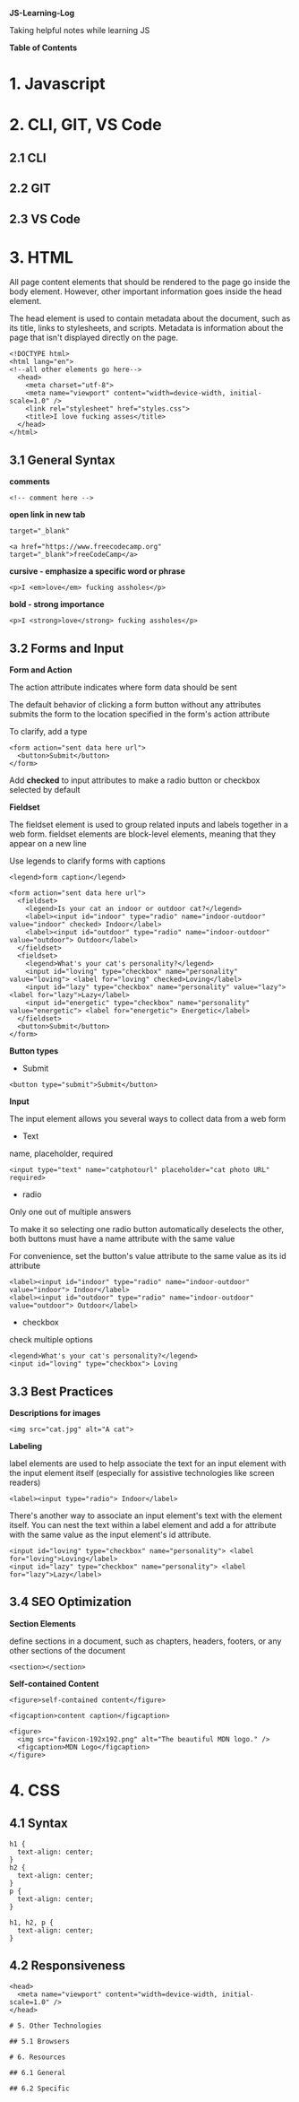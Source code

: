 **JS-Learning-Log**

Taking helpful notes while learning JS

**Table of Contents**

# 1. Javascript

# 2. CLI, GIT, VS Code

## 2.1 CLI

## 2.2 GIT

## 2.3 VS Code

# 3. HTML

 All page content elements that should be rendered to the page go inside the body element. However, other important information goes inside the head element.

The head element is used to contain metadata about the document, such as its title, links to stylesheets, and scripts. Metadata is information about the page that isn't displayed directly on the page.

```
<!DOCTYPE html>
<html lang="en">
<!--all other elements go here-->
  <head>
    <meta charset="utf-8">
    <meta name="viewport" content="width=device-width, initial-scale=1.0" />
    <link rel="stylesheet" href="styles.css">
    <title>I love fucking asses</title>
  </head>
</html>
```

## 3.1 General Syntax

**comments**

`<!-- comment here -->`

**open link in new tab**

`target="_blank"`

`<a href="https://www.freecodecamp.org" target="_blank">freeCodeCamp</a>`

**cursive - emphasize a specific word or phrase**

`<p>I <em>love</em> fucking assholes</p>`

**bold - strong importance**

`<p>I <strong>love</strong> fucking assholes</p>`

## 3.2 Forms and Input

**Form and Action**

The action attribute indicates where form data should be sent

The default behavior of clicking a form button without any attributes submits the form to the location specified in the form's action attribute

To clarify, add a type

```
<form action="sent data here url">
  <button>Submit</button>
</form>
```

Add **checked** to input attributes to make a radio button or checkbox selected by default

**Fieldset**

The fieldset element is used to group related inputs and labels together in a web form. fieldset elements are block-level elements, meaning that they appear on a new line

Use legends to clarify forms with captions

`<legend>form caption</legend>`

```
<form action="sent data here url">
  <fieldset>
    <legend>Is your cat an indoor or outdoor cat?</legend>
    <label><input id="indoor" type="radio" name="indoor-outdoor" value="indoor" checked> Indoor</label>
    <label><input id="outdoor" type="radio" name="indoor-outdoor" value="outdoor"> Outdoor</label>
  </fieldset>
  <fieldset>
    <legend>What's your cat's personality?</legend>
    <input id="loving" type="checkbox" name="personality" value="loving"> <label for="loving" checked>Loving</label>
    <input id="lazy" type="checkbox" name="personality" value="lazy"> <label for="lazy">Lazy</label>
    <input id="energetic" type="checkbox" name="personality" value="energetic"> <label for="energetic"> Energetic</label>
  </fieldset>
  <button>Submit</button>
</form>
```

**Button types**

- Submit

`<button type="submit">Submit</button>`

**Input**

The input element allows you several ways to collect data from a web form

- Text

name, placeholder, required

`<input type="text" name="catphotourl" placeholder="cat photo URL" required>`

- radio

Only one out of multiple answers

To make it so selecting one radio button automatically deselects the other, both buttons must have a name attribute with the same value

For convenience, set the button's value attribute to the same value as its id attribute

```
<label><input id="indoor" type="radio" name="indoor-outdoor" value="indoor"> Indoor</label>
<label><input id="outdoor" type="radio" name="indoor-outdoor" value="outdoor"> Outdoor</label>
```

- checkbox

check multiple options

```
<legend>What's your cat's personality?</legend>
<input id="loving" type="checkbox"> Loving
```

## 3.3 Best Practices

**Descriptions for images**

`<img src="cat.jpg" alt="A cat">`

**Labeling**

label elements are used to help associate the text for an input element with the input element itself (especially for assistive technologies like screen readers)

`<label><input type="radio"> Indoor</label>`

There's another way to associate an input element's text with the element itself. 
You can nest the text within a label element and add a for attribute with the same value as the input element's id attribute.

```
<input id="loving" type="checkbox" name="personality"> <label for="loving">Loving</label>
<input id="lazy" type="checkbox" name="personality"> <label for="lazy">Lazy</label>
```

## 3.4 SEO Optimization

**Section Elements**

define sections in a document, such as chapters, headers, footers, or any other sections of the document

`<section></section>`

**Self-contained Content**

`<figure>self-contained content</figure>`

`<figcaption>content caption</figcaption>`

```
<figure>
  <img src="favicon-192x192.png" alt="The beautiful MDN logo." />
  <figcaption>MDN Logo</figcaption>
</figure>
```

# 4. CSS

## 4.1 Syntax
```
h1 {
  text-align: center;
}
h2 {
  text-align: center;
}
p {
  text-align: center;
}
```

```
h1, h2, p {
  text-align: center;
}
```

## 4.2 Responsiveness

```
<head>
  <meta name="viewport" content="width=device-width, initial-scale=1.0" />
</head>

# 5. Other Technologies

## 5.1 Browsers

# 6. Resources

## 6.1 General

## 6.2 Specific
